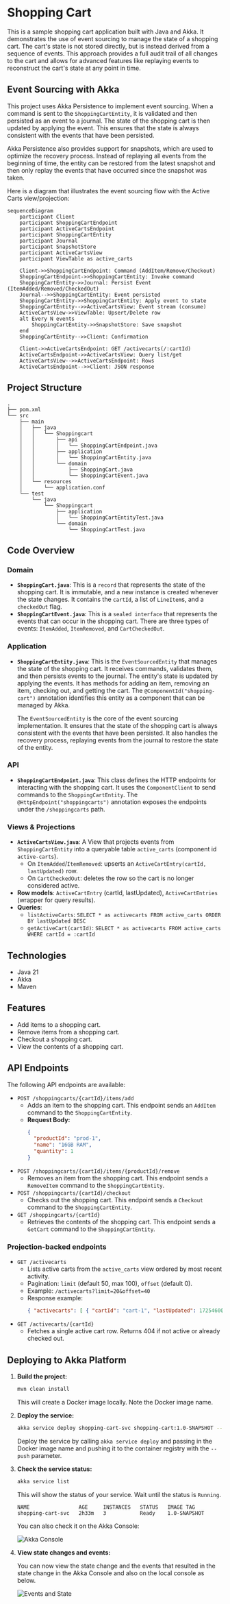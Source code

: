 # Shopping Cart

This is a sample shopping cart application built with Java and Akka. It demonstrates the use of event sourcing to manage the state of a shopping cart. The cart's state is not stored directly, but is instead derived from a sequence of events. This approach provides a full audit trail of all changes to the cart and allows for advanced features like replaying events to reconstruct the cart's state at any point in time.

## Event Sourcing with Akka

This project uses Akka Persistence to implement event sourcing. When a command is sent to the `ShoppingCartEntity`, it is validated and then persisted as an event to a journal. The state of the shopping cart is then updated by applying the event. This ensures that the state is always consistent with the events that have been persisted.

Akka Persistence also provides support for snapshots, which are used to optimize the recovery process. Instead of replaying all events from the beginning of time, the entity can be restored from the latest snapshot and then only replay the events that have occurred since the snapshot was taken.

Here is a diagram that illustrates the event sourcing flow with the Active Carts view/projection:

```mermaid
sequenceDiagram
    participant Client
    participant ShoppingCartEndpoint
    participant ActiveCartsEndpoint
    participant ShoppingCartEntity
    participant Journal
    participant SnapshotStore
    participant ActiveCartsView
    participant ViewTable as active_carts

    Client->>ShoppingCartEndpoint: Command (AddItem/Remove/Checkout)
    ShoppingCartEndpoint->>ShoppingCartEntity: Invoke command
    ShoppingCartEntity->>Journal: Persist Event (ItemAdded/Removed/CheckedOut)
    Journal-->>ShoppingCartEntity: Event persisted
    ShoppingCartEntity->>ShoppingCartEntity: Apply event to state
    ShoppingCartEntity-->>ActiveCartsView: Event stream (consume)
    ActiveCartsView->>ViewTable: Upsert/Delete row
    alt Every N events
        ShoppingCartEntity->>SnapshotStore: Save snapshot
    end
    ShoppingCartEntity-->>Client: Confirmation

    Client->>ActiveCartsEndpoint: GET /activecarts(/:cartId)
    ActiveCartsEndpoint->>ActiveCartsView: Query list/get
    ActiveCartsView-->>ActiveCartsEndpoint: Rows
    ActiveCartsEndpoint-->>Client: JSON response
```

## Project Structure

```
.
├── pom.xml
└── src
    ├── main
    │   ├── java
    │   │   └── Shoppingcart
    │   │       ├── api
    │   │       │   └── ShoppingCartEndpoint.java
    │   │       ├── application
    │   │       │   └── ShoppingCartEntity.java
    │   │       └── domain
    │   │           ├── ShoppingCart.java
    │   │           └── ShoppingCartEvent.java
    │   └── resources
    │       └── application.conf
    └── test
        └── java
            └── Shoppingcart
                ├── application
                │   └── ShoppingCartEntityTest.java
                └── domain
                    └── ShoppingCartTest.java
```

## Code Overview

### Domain

-   **`ShoppingCart.java`**: This is a `record` that represents the state of the shopping cart. It is immutable, and a new instance is created whenever the state changes. It contains the `cartId`, a list of `LineItem`s, and a `checkedOut` flag.
-   **`ShoppingCartEvent.java`**: This is a `sealed interface` that represents the events that can occur in the shopping cart. There are three types of events: `ItemAdded`, `ItemRemoved`, and `CartCheckedOut`.

### Application

-   **`ShoppingCartEntity.java`**: This is the `EventSourcedEntity` that manages the state of the shopping cart. It receives commands, validates them, and then persists events to the journal. The entity's state is updated by applying the events. It has methods for adding an item, removing an item, checking out, and getting the cart. The `@ComponentId("shopping-cart")` annotation identifies this entity as a component that can be managed by Akka.

    The `EventSourcedEntity` is the core of the event sourcing implementation. It ensures that the state of the shopping cart is always consistent with the events that have been persisted. It also handles the recovery process, replaying events from the journal to restore the state of the entity.

### API

-   **`ShoppingCartEndpoint.java`**: This class defines the HTTP endpoints for interacting with the shopping cart. It uses the `ComponentClient` to send commands to the `ShoppingCartEntity`. The `@HttpEndpoint("shoppingcarts")` annotation exposes the endpoints under the `/shoppingcarts` path.

### Views & Projections

-   **`ActiveCartsView.java`**: A View that projects events from `ShoppingCartEntity` into a queryable table `active_carts` (component id `active-carts`).
    -   On `ItemAdded`/`ItemRemoved`: upserts an `ActiveCartEntry(cartId, lastUpdated)` row.
    -   On `CartCheckedOut`: deletes the row so the cart is no longer considered active.
-   **Row models**: `ActiveCartEntry` (cartId, lastUpdated), `ActiveCartEntries` (wrapper for query results).
-   **Queries**: 
    -   `listActiveCarts`: `SELECT * as activecarts FROM active_carts ORDER BY lastUpdated DESC`
    -   `getActiveCart(cartId)`: `SELECT * as activecarts FROM active_carts WHERE cartId = :cartId`

## Technologies

- Java 21
- Akka
- Maven

## Features

- Add items to a shopping cart.
- Remove items from a shopping cart.
- Checkout a shopping cart.
- View the contents of a shopping cart.

## API Endpoints

The following API endpoints are available:

-   `POST /shoppingcarts/{cartId}/items/add`
    -   Adds an item to the shopping cart. This endpoint sends an `AddItem` command to the `ShoppingCartEntity`.
    -   **Request Body:**
        ```json
        {
          "productId": "prod-1",
          "name": "16GB RAM",
          "quantity": 1
        }
        ```
-   `POST /shoppingcarts/{cartId}/items/{productId}/remove`
    -   Removes an item from the shopping cart. This endpoint sends a `RemoveItem` command to the `ShoppingCartEntity`.
-   `POST /shoppingcarts/{cartId}/checkout`
    -   Checks out the shopping cart. This endpoint sends a `Checkout` command to the `ShoppingCartEntity`.
-   `GET /shoppingcarts/{cartId}`
    -   Retrieves the contents of the shopping cart. This endpoint sends a `GetCart` command to the `ShoppingCartEntity`.

### Projection-backed endpoints

-   `GET /activecarts`
    -   Lists active carts from the `active_carts` view ordered by most recent activity.
    -   Pagination: `limit` (default 50, max 100), `offset` (default 0).
    -   Example: `/activecarts?limit=20&offset=40`
    -   Response example:
        ```json
        { "activecarts": [ { "cartId": "cart-1", "lastUpdated": 1725460000000 } ] }
        ```
-   `GET /activecarts/{cartId}`
    -   Fetches a single active cart row. Returns 404 if not active or already checked out.

## Deploying to Akka Platform

1.  **Build the project:**

    ```bash
    mvn clean install
    ```

    This will create a Docker image locally. Note the Docker image name.

2.  **Deploy the service:**

    ```bash
    akka service deploy shopping-cart-svc shopping-cart:1.0-SNAPSHOT --push
    ```

    Deploy the service by calling `akka service deploy` and passing in the Docker image name and pushing it to the container registry with the `--push` parameter.

3.  **Check the service status:**

    ```bash
    akka service list
    ```

    This will show the status of your service. Wait until the status is `Running`.

    ```console
    NAME                AGE     INSTANCES   STATUS   IMAGE TAG
    shopping-cart-svc   2h33m   3           Ready    1.0-SNAPSHOT
    ```

    You can also check it on the Akka Console:

    ![Akka Console](akka-console.png)

4.  **View state changes and events:**

    You can now view the state change and the events that resulted in the state change in the Akka Console and also on the local console as below.

    ![Events and State](events-state.png)
